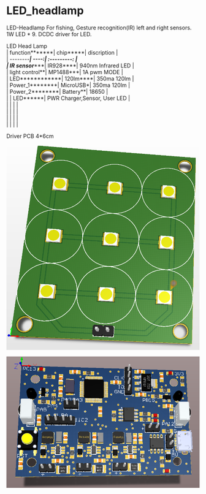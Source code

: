 # LED_headlamp
LED-Headlamp For fishing, Gesture recognition(IR) left and right sensors. 1W LED * 9.  DCDC driver for LED.                

LED Head Lamp                                      
| function*******| chip*****| discription                       |                  
| --------*******| ----:****| :---------:                       |             
| IR sensor******| IR928****| 940nm Infrared LED                |               
| light control**| MP1488***| 1A pwm MODE                       |       
| LED************| 120lm****| 350ma 120lm                       |           
| Power_1********| MicroUSB*| 350ma 120lm                       |          
| Power_2********| Battery**| 18650                             |           
|                | LED******| PWR Charger,Sensor, User LED      |             
|         |    |                               |             
|         |    |                              |             
|        |   |                              |             
|         |    |                            |             

Driver PCB 4*6cm


                

![image](https://github.com/xiaoqianzi15/LED_headlamp/blob/master/pic/LED.png)       

![image](https://github.com/xiaoqianzi15/LED_headlamp/blob/master/pic/Driver.png)
          
